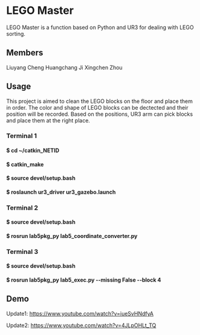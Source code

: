 # LEGO Master

LEGO Master is a function based on Python and UR3 for dealing with LEGO sorting.

## Members

Liuyang Cheng
Huangchang Ji
Xingchen Zhou

## Usage

This project is aimed to clean the LEGO blocks on the floor and place them in order.
The color and shape of LEGO blocks can be dectected and their position will be recorded.
Based on the positions, UR3 arm can pick blocks and place them at the right place.

### Terminal 1  
#### $ cd ~/catkin_NETID  
#### $ catkin_make  
#### $ source devel/setup.bash  
#### $ roslaunch ur3_driver ur3_gazebo.launch  

### Terminal 2  
#### $ source devel/setup.bash  
#### $ rosrun lab5pkg_py lab5_coordinate_converter.py  

### Terminal 3  
#### $ source devel/setup.bash  
#### $ rosrun lab5pkg_py lab5_exec.py --missing False --block 4

## Demo
Update1: https://www.youtube.com/watch?v=iueSvHNdfyA

Update2: https://www.youtube.com/watch?v=4JLpOHLt_TQ

